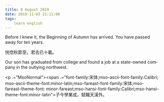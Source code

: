 ```yaml
---
title: 8 August 2019
date: 2019-11-03 21:11:00
tags:
    learn english
---
```

<p .="MsoNormal"><span lang="EN-US">Before I knew it, the Beginning of Autumn
has arrived. You have passed away for ten years.</span></p>

<p .="MsoNormal"><span .="font-family:&#x5B8B;&#x4F53;;mso-ascii-font-family:Calibri;
mso-ascii-theme-font:minor-latin;mso-fareast-font-family:&#x5B8B;&#x4F53;;mso-fareast-theme-font:
minor-fareast;mso-hansi-font-family:Calibri;mso-hansi-theme-font:minor-latin">&#x604D;&#x60DA;&#x79CB;&#x7BC0;&#x81F3;&#xFF0C;&#x541B;&#x53BB;&#x5DF2;&#x5341;&#x8F09;&#x3002;</span></p><p .="MsoNormal"><span lang="EN-US">Our son has graduated from college and
found a job at a state</span><span lang="EN-US" .="font-family:&#x5B8B;&#x4F53;">-</span><span lang="EN-US">owned company in the outlying northwest. </span></p><p .="MsoNormal"><span .="font-family:&#x5B8B;&#x4F53;;mso-ascii-font-family:Calibri;
mso-ascii-theme-font:minor-latin;mso-fareast-font-family:&#x5B8B;&#x4F53;;mso-fareast-theme-font:
minor-fareast;mso-hansi-font-family:Calibri;mso-hansi-theme-font:minor-latin">

</span></p><p .="MsoNormal"><span .="font-family:&#x5B8B;&#x4F53;;mso-ascii-font-family:Calibri;
mso-ascii-theme-font:minor-latin;mso-fareast-font-family:&#x5B8B;&#x4F53;;mso-fareast-theme-font:
minor-fareast;mso-hansi-font-family:Calibri;mso-hansi-theme-font:minor-latin">&#x5B50;&#x4ECA;&#x5B78;&#x696D;&#x6210;&#xFF0C;&#x8CE6;&#x8077;&#x5929;&#x6F22;&#x5916;&#x3002;</span></p>